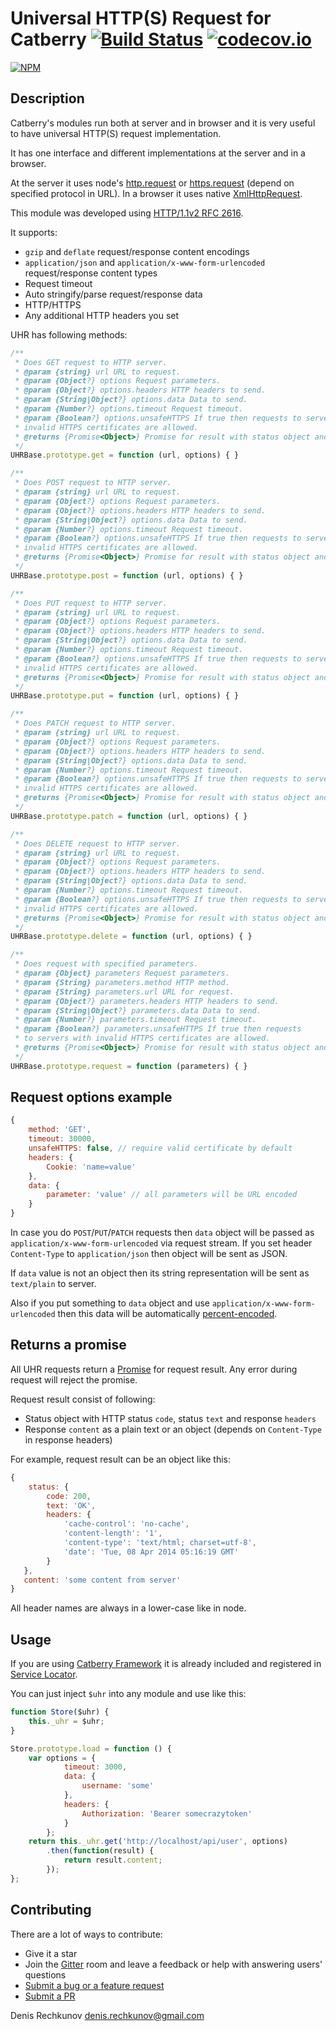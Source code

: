 # Universal HTTP(S) Request for Catberry [![Build Status](https://travis-ci.org/catberry/catberry-uhr.png?branch=master)](https://travis-ci.org/catberry/catberry-uhr) [![codecov.io](http://codecov.io/github/catberry/catberry-uhr/coverage.svg?branch=master)](http://codecov.io/github/catberry/catberry-uhr?branch=master)
[![NPM](https://nodei.co/npm/catberry-uhr.png)](https://nodei.co/npm/catberry-uhr/)

## Description
Catberry's modules run both at server and in browser and it is very useful to 
have universal HTTP(S) request implementation.

It has one interface and different implementations at the server and in a browser.

At the server it uses node's [http.request](http://nodejs.org/api/http.html#http_event_request)
or [https.request](http://nodejs.org/api/https.html#https_https_request_options_callback)
(depend on specified protocol in URL).
In a browser it uses native [XmlHttpRequest](https://developer.mozilla.org/ru/docs/Web/API/XMLHttpRequest).

This module was developed using [HTTP/1.1v2 RFC 2616](http://www.w3.org/Protocols/rfc2616).

It supports:

 * `gzip` and `deflate` request/response content encodings
 * `application/json` and `application/x-www-form-urlencoded` 
 request/response content types
 * Request timeout
 * Auto stringify/parse request/response data
 * HTTP/HTTPS
 * Any additional HTTP headers you set

UHR has following methods:

```javascript
/**
 * Does GET request to HTTP server.
 * @param {string} url URL to request.
 * @param {Object?} options Request parameters.
 * @param {Object?} options.headers HTTP headers to send.
 * @param {String|Object?} options.data Data to send.
 * @param {Number?} options.timeout Request timeout.
 * @param {Boolean?} options.unsafeHTTPS If true then requests to servers with
 * invalid HTTPS certificates are allowed.
 * @returns {Promise<Object>} Promise for result with status object and content.
 */
UHRBase.prototype.get = function (url, options) { }

/**
 * Does POST request to HTTP server.
 * @param {string} url URL to request.
 * @param {Object?} options Request parameters.
 * @param {Object?} options.headers HTTP headers to send.
 * @param {String|Object?} options.data Data to send.
 * @param {Number?} options.timeout Request timeout.
 * @param {Boolean?} options.unsafeHTTPS If true then requests to servers with
 * invalid HTTPS certificates are allowed.
 * @returns {Promise<Object>} Promise for result with status object and content.
 */
UHRBase.prototype.post = function (url, options) { }

/**
 * Does PUT request to HTTP server.
 * @param {string} url URL to request.
 * @param {Object?} options Request parameters.
 * @param {Object?} options.headers HTTP headers to send.
 * @param {String|Object?} options.data Data to send.
 * @param {Number?} options.timeout Request timeout.
 * @param {Boolean?} options.unsafeHTTPS If true then requests to servers with
 * invalid HTTPS certificates are allowed.
 * @returns {Promise<Object>} Promise for result with status object and content.
 */
UHRBase.prototype.put = function (url, options) { }

/**
 * Does PATCH request to HTTP server.
 * @param {string} url URL to request.
 * @param {Object?} options Request parameters.
 * @param {Object?} options.headers HTTP headers to send.
 * @param {String|Object?} options.data Data to send.
 * @param {Number?} options.timeout Request timeout.
 * @param {Boolean?} options.unsafeHTTPS If true then requests to servers with
 * invalid HTTPS certificates are allowed.
 * @returns {Promise<Object>} Promise for result with status object and content.
 */
UHRBase.prototype.patch = function (url, options) { }

/**
 * Does DELETE request to HTTP server.
 * @param {string} url URL to request.
 * @param {Object?} options Request parameters.
 * @param {Object?} options.headers HTTP headers to send.
 * @param {String|Object?} options.data Data to send.
 * @param {Number?} options.timeout Request timeout.
 * @param {Boolean?} options.unsafeHTTPS If true then requests to servers with
 * invalid HTTPS certificates are allowed.
 * @returns {Promise<Object>} Promise for result with status object and content.
 */
UHRBase.prototype.delete = function (url, options) { }

/**
 * Does request with specified parameters.
 * @param {Object} parameters Request parameters.
 * @param {String} parameters.method HTTP method.
 * @param {String} parameters.url URL for request.
 * @param {Object?} parameters.headers HTTP headers to send.
 * @param {String|Object?} parameters.data Data to send.
 * @param {Number?} parameters.timeout Request timeout.
 * @param {Boolean?} parameters.unsafeHTTPS If true then requests
 * to servers with invalid HTTPS certificates are allowed.
 * @returns {Promise<Object>} Promise for result with status object and content.
 */
UHRBase.prototype.request = function (parameters) { }
```

## Request options example

```javascript
{
	method: 'GET',
	timeout: 30000,
	unsafeHTTPS: false, // require valid certificate by default
	headers: {
		Cookie: 'name=value'
	},
	data: {
		parameter: 'value' // all parameters will be URL encoded
	}
}
```

In case you do `POST`/`PUT`/`PATCH` requests then `data` object will
be passed as `application/x-www-form-urlencoded` via request stream.
If you set header `Content-Type` to `application/json` then object will
be sent as JSON.

If `data` value is not an object then its string representation will be sent
as `text/plain` to server.

Also if you put something to `data` object and use
`application/x-www-form-urlencoded` then this data will be 
automatically [percent-encoded](http://en.wikipedia.org/wiki/Percent-encoding).

## Returns a promise
All UHR requests return a [Promise](https://www.promisejs.org) for request result.
Any error during request will reject the promise.

Request result consist of following:

* Status object with HTTP status `code`, status `text` and response `headers`
* Response `content` as a plain text or an object
(depends on `Content-Type` in response headers)

For example, request result can be an object like this:

```javascript
{
	status: {
		code: 200,
		text: 'OK',
		headers: {
			'cache-control': 'no-cache',
			'content-length': '1',
			'content-type': 'text/html; charset=utf-8',
			'date': 'Tue, 08 Apr 2014 05:16:19 GMT'
		}
   },
   content: 'some content from server'
}
```

All header names are always in a lower-case like in node.

## Usage
If you are using [Catberry Framework](https://github.com/catberry/catberry)
it is already included and registered in [Service Locator](https://github.com/catberry/catberry/blob/master/docs/services/service-locator.md).

You can just inject `$uhr` into any module and use like this:

```javascript
function Store($uhr) {
	this._uhr = $uhr;
}

Store.prototype.load = function () {
	var options = {
			timeout: 3000,
			data: {
				username: 'some'
			},
			headers: {
				Authorization: 'Bearer somecrazytoken'
			}
		};
	return this._uhr.get('http://localhost/api/user', options)
		.then(function(result) {
			return result.content;
		});
};
```

## Contributing

There are a lot of ways to contribute:

* Give it a star
* Join the [Gitter](https://gitter.im/catberry/catberry) room and leave a feedback or help with answering users' questions
* [Submit a bug or a feature request](https://github.com/catberry/catberry-uhr/issues)
* [Submit a PR](https://github.com/catberry/catberry-uhr/blob/develop/CONTRIBUTING.md)

Denis Rechkunov <denis.rechkunov@gmail.com>